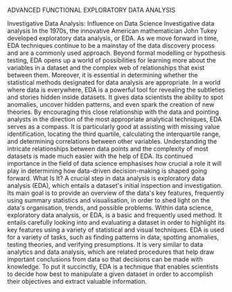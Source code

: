 ADVANCED FUNCTIONAL EXPLORATORY DATA ANALYSIS

Investigative Data Analysis: Influence on Data Science Investigative data analysis
In the 1970s, the innovative American mathematician John Tukey developed exploratory data analysis, or EDA. 
As we move forward in time, EDA techniques continue to be a mainstay of the data discovery process and are a commonly used approach. 
Beyond formal modelling or hypothesis testing, EDA opens up a world of possibilities for learning more about the variables in a 
dataset and the complex web of relationships that exist between them. Moreover, it is essential in determining whether 
the statistical methods designated for data analysis are appropriate.
In a world where data is everywhere, EDA is a powerful tool for revealing the subtleties and stories hidden inside datasets.
It gives data scientists the ability to spot anomalies, uncover hidden patterns, and even spark the creation of new theories.
By encouraging this close relationship with the data and pointing analysts in the direction of the most appropriate analytical techniques, 
EDA serves as a compass. It is particularly good at assisting with missing value identification, locating the third quartile,
calculating the interquartile range, and determining correlations between other variables. Understanding the intricate relationships 
between data points and the complexity of most datasets is made much easier with the help of EDA. Its continued importance 
in the field of data science emphasises how crucial a role it will play in determining how data-driven decision-making is shaped going forward.
What Is It?
A crucial step in data analysis is exploratory data analysis (EDA), which entails a dataset's initial inspection and investigation. 
Its main goal is to provide an overview of the data's key features, frequently using summary statistics and visualisation, 
in order to shed light on the data's organisation, trends, and possible problems.
Within data science, exploratory data analysis, or EDA, is a basic and frequently used method. It entails carefully 
looking into and evaluating a dataset in order to highlight its key features using a variety of statistical and visual techniques.
EDA is used for a variety of tasks, such as finding patterns in data, spotting anomalies, testing theories, and verifying presumptions. 
It is very similar to data analytics and data analysis, which are related procedures that help draw important conclusions from data so that 
decisions can be made with knowledge. To put it succinctly, EDA is a technique that enables scientists to decide how best to manipulate
a given dataset in order to accomplish their objectives and extract valuable information.
